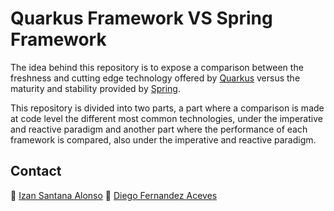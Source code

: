 # Quarkus Framework VS Spring Framework

The idea behind this repository is to expose a comparison between the freshness and cutting edge technology offered by [Quarkus](https://quarkus.io/) versus the maturity and stability provided by [Spring](https://spring.io/).

This repository is divided into two parts, a part where a comparison is made at code level the different most common technologies, under the imperative and reactive paradigm and another part where the performance of each framework is compared, also under the imperative and reactive paradigm.

## Contact
👤 [Izan Santana Alonso](mailto:ethanmmd@gmail.com)
👤 [Diego Fernandez Aceves](mailto:dfera10@gmail.com)